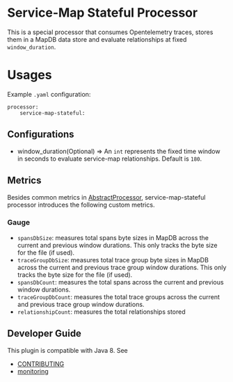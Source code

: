 # Service-Map Stateful Processor

This is a special processor that consumes Opentelemetry traces, stores them in a MapDB data store and evaluate relationships at fixed ```window_duration```.

# Usages
Example `.yaml` configuration:
```
processor:
    service-map-stateful:
```

## Configurations

* window_duration(Optional) => An `int` represents the fixed time window in seconds to evaluate service-map relationships. Default is ```180```.

## Metrics
Besides common metrics in [AbstractProcessor](https://github.com/opensearch-project/data-prepper/blob/main/data-prepper-api/src/main/java/org/opensearch/dataprepper/model/processor/AbstractProcessor.java), service-map-stateful processor introduces the following custom metrics.

### Gauge
- `spansDbSize`: measures total spans byte sizes in MapDB across the current and previous window durations. This only tracks the byte size for the file (if used).
- `traceGroupDbSize`: measures total trace group byte sizes in MapDB across the current and previous trace group window durations. This only tracks the byte size for the file (if used).
- `spansDbCount`: measures the total spans across the current and previous window durations.
- `traceGroupDbCount`: measures the total trace groups across the current and previous trace group window durations.
- `relationshipCount`: measures the total relationships stored

## Developer Guide
This plugin is compatible with Java 8. See 
- [CONTRIBUTING](https://github.com/opensearch-project/data-prepper/blob/main/CONTRIBUTING.md) 
- [monitoring](https://github.com/opensearch-project/data-prepper/blob/main/docs/monitoring.md)
